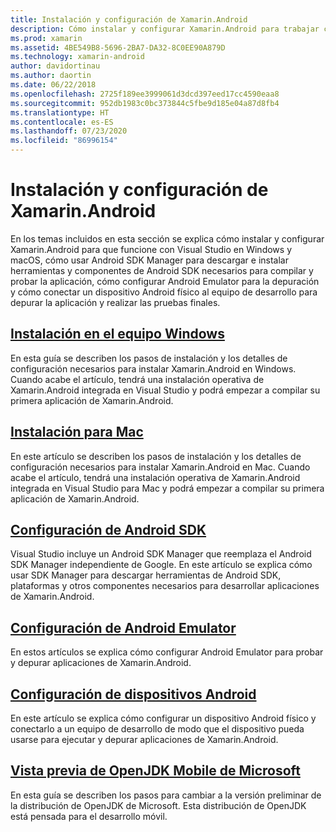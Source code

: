 ```yaml
---
title: Instalación y configuración de Xamarin.Android
description: Cómo instalar y configurar Xamarin.Android para trabajar con Visual Studio.
ms.prod: xamarin
ms.assetid: 4BE549B8-5696-2BA7-DA32-8C0EE90A879D
ms.technology: xamarin-android
author: davidortinau
ms.author: daortin
ms.date: 06/22/2018
ms.openlocfilehash: 2725f189ee3999061d3dcd397eed17cc4590eaa8
ms.sourcegitcommit: 952db1983c0bc373844c5fbe9d185e04a87d8fb4
ms.translationtype: HT
ms.contentlocale: es-ES
ms.lasthandoff: 07/23/2020
ms.locfileid: "86996154"
---
```

# <a name="install-and-setup-xamarinandroid"></a>Instalación y configuración de Xamarin.Android

En los temas incluidos en esta sección se explica cómo instalar y configurar Xamarin.Android para que funcione con Visual Studio en Windows y macOS, cómo usar Android SDK Manager para descargar e instalar herramientas y componentes de Android SDK necesarios para compilar y probar la aplicación, cómo configurar Android Emulator para la depuración y cómo conectar un dispositivo Android físico al equipo de desarrollo para depurar la aplicación y realizar las pruebas finales.

## <a name="windows-installation"></a>[Instalación en el equipo Windows](~/android/get-started/installation/windows.md)

En esta guía se describen los pasos de instalación y los detalles de configuración necesarios para instalar Xamarin.Android en Windows. Cuando acabe el artículo, tendrá una instalación operativa de Xamarin.Android integrada en Visual Studio y podrá empezar a compilar su primera aplicación de Xamarin.Android.

## <a name="mac-installation"></a>[Instalación para Mac](https://docs.microsoft.com/visualstudio/mac/installation)

En este artículo se describen los pasos de instalación y los detalles de configuración necesarios para instalar Xamarin.Android en Mac. Cuando acabe el artículo, tendrá una instalación operativa de Xamarin.Android integrada en Visual Studio para Mac y podrá empezar a compilar su primera aplicación de Xamarin.Android.

## <a name="android-sdk-setup"></a>[Configuración de Android SDK](~/android/get-started/installation/android-sdk.md)

Visual Studio incluye un Android SDK Manager que reemplaza el Android SDK Manager independiente de Google. En este artículo se explica cómo usar SDK Manager para descargar herramientas de Android SDK, plataformas y otros componentes necesarios para desarrollar aplicaciones de Xamarin.Android.

## <a name="android-emulator-setup"></a>[Configuración de Android Emulator](~/android/get-started/installation/android-emulator/index.md)

En estos artículos se explica cómo configurar Android Emulator para probar y depurar aplicaciones de Xamarin.Android.

## <a name="android-device-setup"></a>[Configuración de dispositivos Android](~/android/get-started/installation/set-up-device-for-development.md)

En este artículo se explica cómo configurar un dispositivo Android físico y conectarlo a un equipo de desarrollo de modo que el dispositivo pueda usarse para ejecutar y depurar aplicaciones de Xamarin.Android.

## <a name="microsoft-mobile-openjdk-preview"></a>[Vista previa de OpenJDK Mobile de Microsoft](~/android/get-started/installation/openjdk.md)

En esta guía se describen los pasos para cambiar a la versión preliminar de la distribución de OpenJDK de Microsoft. Esta distribución de OpenJDK está pensada para el desarrollo móvil.
